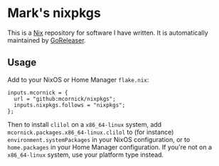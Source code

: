 # Mark's nixpkgs

This is a [Nix](https://nixos.org/) repository for software I have written. It is automatically maintained by [GoReleaser](https://goreleaser.com/).

## Usage

Add to your NixOS or Home Manager `flake.nix`:

```
inputs.mcornick = {
  url = "github:mcornick/nixpkgs";
  inputs.nixpkgs.follows = "nixpkgs";
};
```

Then to install `clilol` on a `x86_64-linux` system, add  `mcornick.packages.x86_64-linux.clilol` to (for instance) `environment.systemPackages` in your NixOS configuration, or to `home.packages` in your Home Manager configuration. If you're not on a `x86_64-linux` system, use your platform type instead.
